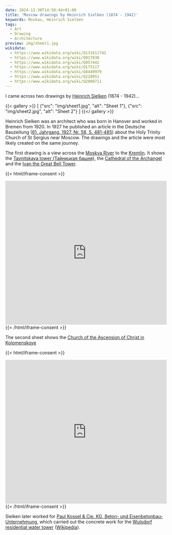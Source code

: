 ```yaml
---
date: 2024-12-30T14:50:44+01:00
title: 'Moscow drawings by Heinrich Sielken (1874 - 1942)'
keywords: Moskau, Heinrich Sielken
tags:
  - Art
  - Drawing
  - Architecture
preview: img/sheet1.jpg
wikidata:
  - https://www.wikidata.org/wiki/Q131611742
  - https://www.wikidata.org/wiki/Q917830
  - https://www.wikidata.org/wiki/Q957441
  - https://www.wikidata.org/wiki/Q175117
  - https://www.wikidata.org/wiki/Q4449979
  - https://www.wikidata.org/wiki/Q220951
  - https://www.wikidata.org/wiki/Q2060711
---
```


I came across two drawings by [Heinrich Sielken](https://glass-portal.hier-im-netz.de/hs/s-z/sielken_heinrich.htm) (1874 - 1942)...
<!--more-->

{{< gallery >}}
[
  {"src": "img/sheet1.jpg", "alt": "Sheet 1"},
  {"src": "img/sheet2.jpg", "alt": "Sheet 2"}
]
{{</ gallery >}}

Heinrich Sielken was an architect who was born in Hanover and worked in Bremen from 1920. In 1927 he published an article in the Deutsche Bauzeitung ([61. Jahrgang. 1927, Nr. 58, S. 481-485](https://delibra.bg.polsl.pl/Content/14217/P-388_1927_58.pdf)) about the Holy Trinity Church of St Sergius near Moscow. The drawings and the article were most likely created on the same journey.

The first drawing is a view across the [Moskva River](https://en.wikipedia.org/wiki/Moskva_(river)) to the [Kremlin](https://en.wikipedia.org/wiki/Kremlin). It shows the [Taynitskaya tower (Тайницкая башня)](https://en.wikipedia.org/wiki/List_of_Moscow_Kremlin_towers#Taynitskaya), the [Cathedral of the Archangel](https://en.wikipedia.org/wiki/Cathedral_of_the_Archangel) and the [Ivan the Great Bell Tower](https://en.wikipedia.org/wiki/Ivan_the_Great_Bell_Tower).

{{< html/iframe-consent >}}
<iframe src="https://www.google.com/maps/embed?pb=!4v1735646855976!6m8!1m7!1soju9BDeIQV4ZQGk1oGNpEQ!2m2!1d55.74792950429406!2d37.61865575414588!3f349.18431522368496!4f8.382824723924017!5f3.2053639842334327" width="100%" height="450" style="border:0;" allowfullscreen="" loading="lazy" referrerpolicy="no-referrer-when-downgrade"></iframe>
{{< /html/iframe-consent >}}

The second sheet shows the [Church of the Ascension of Christ in Kolomenskoye](https://en.wikipedia.org/wiki/Kolomenskoye)

{{< html/iframe-consent >}}
<iframe src="https://www.google.com/maps/embed?pb=!4v1735647371789!6m8!1m7!1sCAoSLEFGMVFpcFBaQVNjSXN0dnNoSGFNdndfQTZ3N3k5WmRpMjFEQW96VEpIU2tu!2m2!1d55.66801987457742!2d37.67003358586329!3f149.28488024118613!4f5.701529910586771!5f1.7340156514158584" width="100%" height="450" style="border:0;" allowfullscreen="" loading="lazy" referrerpolicy="no-referrer-when-downgrade"></iframe>
{{< /html/iframe-consent >}}

Sielken later worked for [Paul Kossel & Cie. KG, Beton- und Eisenbetonbau-Unternehmung](https://de.wikipedia.org/wiki/Paul_Kossel), which carried out the concrete work for the [Wulsdorf residential water tower](https://backsteinexpressionismus.projektemacher.org/tags/Wohnwasserturm/) ([Wikipedia](https://de.wikipedia.org/wiki/Wohnwasserturm_Wulsdorf)).
